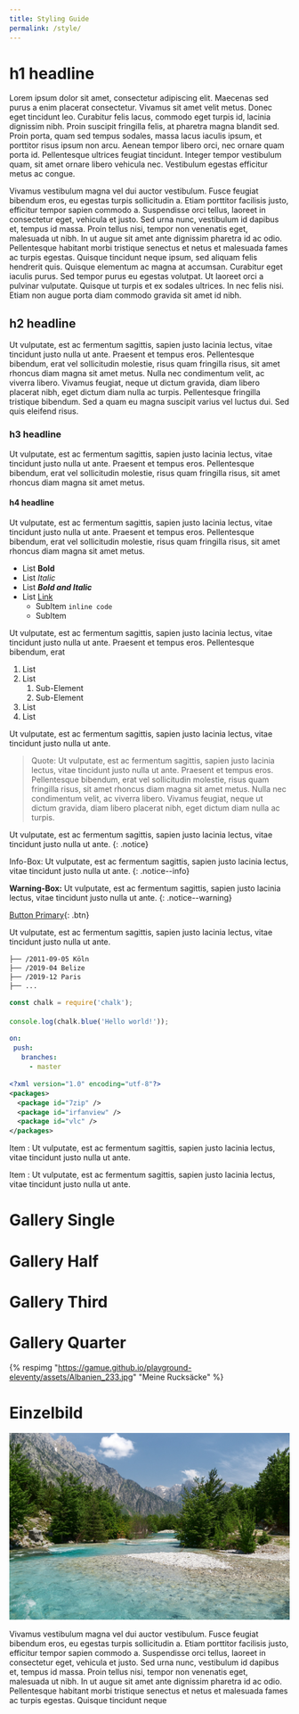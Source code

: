 ```yaml
---
title: Styling Guide
permalink: /style/
---
```


# h1 headline

Lorem ipsum dolor sit amet, consectetur adipiscing elit. Maecenas sed purus a enim placerat consectetur.
Vivamus sit amet velit metus. Donec eget tincidunt leo. Curabitur felis lacus, commodo eget turpis id, lacinia dignissim nibh.
Proin suscipit fringilla felis, at pharetra magna blandit sed. Proin porta, quam sed tempus sodales, massa lacus iaculis ipsum,
et porttitor risus ipsum non arcu. Aenean tempor libero orci, nec ornare quam porta id. Pellentesque ultrices feugiat tincidunt.
Integer tempor vestibulum quam, sit amet ornare libero vehicula nec. Vestibulum egestas efficitur metus ac congue.

Vivamus vestibulum magna vel dui auctor vestibulum. Fusce feugiat bibendum eros, eu egestas turpis sollicitudin a.
Etiam porttitor facilisis justo, efficitur tempor sapien commodo a. Suspendisse orci tellus, laoreet in consectetur eget,
vehicula et justo. Sed urna nunc, vestibulum id dapibus et, tempus id massa. Proin tellus nisi, tempor non venenatis eget, malesuada ut nibh.
In ut augue sit amet ante dignissim pharetra id ac odio. Pellentesque habitant morbi tristique senectus et netus et malesuada fames ac turpis egestas.
Quisque tincidunt neque ipsum, sed aliquam felis hendrerit quis. Quisque elementum ac magna at accumsan. Curabitur eget iaculis purus.
Sed tempor purus eu egestas volutpat. Ut laoreet orci a pulvinar vulputate. Quisque ut turpis et ex sodales ultrices. In nec felis nisi.
Etiam non augue porta diam commodo gravida sit amet id nibh.

## h2 headline

Ut vulputate, est ac fermentum sagittis, sapien justo lacinia lectus, vitae tincidunt justo nulla ut ante. Praesent et tempus eros.
Pellentesque bibendum, erat vel sollicitudin molestie, risus quam fringilla risus, sit amet rhoncus diam magna sit amet metus.
Nulla nec condimentum velit, ac viverra libero. Vivamus feugiat, neque ut dictum gravida, diam libero placerat nibh, eget dictum diam nulla ac turpis.
Pellentesque fringilla tristique bibendum. Sed a quam eu magna suscipit varius vel luctus dui. Sed quis eleifend risus.

### h3 headline

Ut vulputate, est ac fermentum sagittis, sapien justo lacinia lectus, vitae tincidunt justo nulla ut ante. Praesent et tempus eros.
Pellentesque bibendum, erat vel sollicitudin molestie, risus quam fringilla risus, sit amet rhoncus diam magna sit amet metus.

#### h4 headline

Ut vulputate, est ac fermentum sagittis, sapien justo lacinia lectus, vitae tincidunt justo nulla ut ante. Praesent et tempus eros.
Pellentesque bibendum, erat vel sollicitudin molestie, risus quam fringilla risus, sit amet rhoncus diam magna sit amet metus.

- List **Bold**
- List *Italic*
- List ***Bold and Italic***
- List [Link](#)
    - SubItem `inline code`
    - SubItem

Ut vulputate, est ac fermentum sagittis, sapien justo lacinia lectus, vitae tincidunt justo nulla ut ante. Praesent et tempus eros.
Pellentesque bibendum, erat

1. List
1. List
    1. Sub-Element
    1. Sub-Element
1. List
1. List

Ut vulputate, est ac fermentum sagittis, sapien justo lacinia lectus, vitae tincidunt justo nulla ut ante.

> Quote: Ut vulputate, est ac fermentum sagittis, sapien justo lacinia lectus, vitae tincidunt justo nulla ut ante. Praesent et tempus eros.
Pellentesque bibendum, erat vel sollicitudin molestie, risus quam fringilla risus, sit amet rhoncus diam magna sit amet metus.
Nulla nec condimentum velit, ac viverra libero. Vivamus feugiat, neque ut dictum gravida, diam libero placerat nibh, eget dictum diam nulla ac turpis.

Ut vulputate, est ac fermentum sagittis, sapien justo lacinia lectus, vitae tincidunt justo nulla ut ante.
{: .notice}

Info-Box: Ut vulputate, est ac fermentum sagittis, sapien justo lacinia lectus, vitae tincidunt justo nulla ut ante.
{: .notice--info}

**Warning-Box:** Ut vulputate, est ac fermentum sagittis, sapien justo lacinia lectus, vitae tincidunt justo nulla ut ante.
{: .notice--warning}

[Button Primary](#){: .btn}

Ut vulputate, est ac fermentum sagittis, sapien justo lacinia lectus, vitae tincidunt justo nulla ut ante.

```text
├── /2011-09-05 Köln
├── /2019-04 Belize
├── /2019-12 Paris
├── ...
``` 

```js
const chalk = require('chalk');

console.log(chalk.blue('Hello world!'));
```

```yaml
on:
 push:
   branches:
     - master
```

```xml
<?xml version="1.0" encoding="utf-8"?>
<packages>
  <package id="7zip" />
  <package id="irfanview" />
  <package id="vlc" />
</packages>
```

Item
: Ut vulputate, est ac fermentum sagittis, sapien justo lacinia lectus, vitae tincidunt justo nulla ut ante.

Item
: Ut vulputate, est ac fermentum sagittis, sapien justo lacinia lectus, vitae tincidunt justo nulla ut ante.

# Gallery Single



# Gallery Half


# Gallery Third



# Gallery Quarter

{% respimg "https://gamue.github.io/playground-eleventy/assets/Albanien_233.jpg" "Meine Rucksäcke" %}

# Einzelbild
![](../assets/Albanien_233.jpg)


Vivamus vestibulum magna vel dui auctor vestibulum. Fusce feugiat bibendum eros, eu egestas turpis sollicitudin a.
Etiam porttitor facilisis justo, efficitur tempor sapien commodo a. Suspendisse orci tellus, laoreet in consectetur eget,
vehicula et justo. Sed urna nunc, vestibulum id dapibus et, tempus id massa. Proin tellus nisi, tempor non venenatis eget, malesuada ut nibh.
In ut augue sit amet ante dignissim pharetra id ac odio. Pellentesque habitant morbi tristique senectus et netus et malesuada fames ac turpis egestas.
Quisque tincidunt neque 